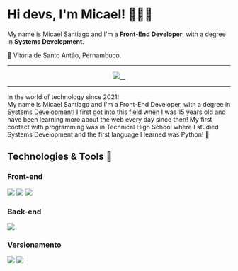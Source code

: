 # Hi devs, I'm Micael! 🧑🏻‍💻

<div align="left">
  <p>
    My name is Micael Santiago and I'm a <strong>Front-End Developer</strong>, with a degree in <strong>Systems Development</strong>.
  </p>

  <p>
    📌 Vitória de Santo Antão, Pernambuco.
  </p>
</div>

<hr>

<div align="center">
    <a href="https://micaelsantiago.github.io" target="_blank">
      <img src="https://img.shields.io/badge/-Portif%C3%B3lio-purple?style=for-the-badge&logo=gnometerminal&logoColor=white">
    </a>
   <a href="mailto:santiagoo.micael04@gmail.com" target="_blank">
    <img src="https://img.shields.io/badge/Gmail-D14836?style=for-the-badge&logo=gmail&logoColor=white" alt="">
   </a>
   <a href="https://www.instagram.com/m.santiago._/" target="_blank">
     <img src="https://img.shields.io/badge/Instagram-E4405F?style=for-the-badge&logo=instagram&logoColor=white" alt="">
   </a>
    <a href="https://www.linkedin.com/in/micael-santiago-959830210/" target="_blank">
      <img src="https://img.shields.io/badge/LinkedIn-0077B5?style=for-the-badge&logo=linkedin&logoColor=white" alt="">
    </a>
</div>

<hr>

<div align="left">
  In the world of technology since 2021! <br/>
  My name is Micael Santiago and I'm a Front-End Developer, with a degree in Systems Development! I first got into this field when I was 15 years old and have been learning more about the web every day since then!
  My first contact with programming was in Technical High School where I studied Systems Development and the first language I learned was Python! 🐍
</div>

## Technologies & Tools 🔧

### Front-end
<div align="left">
  <img src="https://img.shields.io/badge/-HTML5-E34F26?style=for-the-badge&logo=html5&logoColor=white">
  <img src="https://img.shields.io/badge/-CSS3-1572B6?style=for-the-badge&logo=css3&logoColor=white">
  <img src="https://img.shields.io/badge/-JavaScript-black?style=for-the-badge&logo=javascript&logoColor=eed718">
</div>

### Back-end
<div align="left">
  <img src="https://img.shields.io/badge/-PHP-777BB4?style=for-the-badge&logo=php&logoColor=white">
</div>

### Versionamento
<div align="left">
  <img src="https://img.shields.io/badge/-Git-F05032?style=for-the-badge&logo=git&logoColor=white">
  <img src="https://img.shields.io/badge/-GitHub-181717?style=for-the-badge&logo=github&logoColor=white">
</div>

